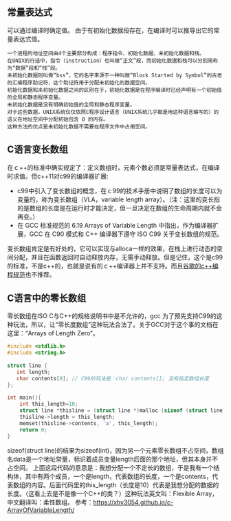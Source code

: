 ## 常量表达式
可以通过编译时确定值。 由于有初始化数据段存在，在编译时可以推导出它的常量表达式值。

```shell
一个进程的地址空间由4个主要部分构成：程序指令、初始化数据、未初始化数据和栈。
在UNIX的行话中，指令（instruction）也叫做“正文”段，而初始化数据和栈可以分别简称为“数据”段和“栈”段。
未初始化数据则叫做“bss”，它的名字来源于一种叫做“Block Started by Symbol”的古老的汇编程序助记符，这个助记符用于分配未初始化的数据空间。
初始化数据和未初始化数据之间的区别在于，初始化数据是在程序编译时已经声明有一个初始值的全局和静态程序变量。
未初始化数据是没有明确初始值的全局和静态程序变量。
对于这些数据，UNIX系统仅仅依照C程序设计语言（UNIX系统几乎都是用这种语言编写的）的语义在地址空间中分配初始包含 0 的内存。
这种方法的优点是未初始化数据不需要在程序文件中占用空间。
```

## C语言变长数组
在ｃ++的标准中确实规定了：定义数组时，元素个数必须是常量表达式，在编译时求值。但c++11对c99的编译器扩展:
- c99中引入了变长数组的概念，在ｃ99的技术手册中说明了数组的长度可以为变量的，称为变长数组（VLA，variable length array）。（注：这里的变长指的是数组的长度是在运行时才能决定，但一旦决定在数组的生命周期内就不会再变。）
- 在 GCC 标准规范的 6.19 Arrays of Variable Length 中指出，作为编译器扩展，GCC 在 C90 模式和 C++ 编译器下遵守 ISO C99 关于变长数组的规范。

变长数组肯定是有好处的，它可以实现与alloca一样的效果，在栈上进行动态的空间分配，并且在函数返回时自动释放内存，无需手动释放。但是记住，这个是c99的标准，不是c++的，也就是说有的ｃ++编译器上并不支持。而且[谷歌的c++编程规范](https://zh-google-styleguide.readthedocs.io/en/latest/google-cpp-styleguide/others/#alloca)也不推荐。

## C语言中的零长数组
零长数组在ISO C与C++的规格说明书中是不允许的，gcc 为了预先支持C99的这种玩法，所以，让“零长度数组”这种玩法合法了。关于GCC对于这个事的文档在这里：“Arrays of Length Zero”。
```c++
#include <stdlib.h>
#include <string.h>
 
struct line {
   int length;
   char contents[0]; // C99的玩法是：char contents[]; 没有指定数组长度
};
 
int main(){
    int this_length=10;
    struct line *thisline = (struct line *)malloc (sizeof (struct line) + this_length);
    thisline->length = this_length;
    memset(thisline->contents, 'a', this_length);
    return 0;
}
```
sizeof(struct line)的结果为sizeof(int)，因为另一个元素零长数组不占空间，数组名data是一个地址常量，标识着成员变量length后面的那个地址，但其本身并不占空间。
上面这段代码的意思是：我想分配一个不定长的数组，于是我有一个结构体，其中有两个成员，一个是length，代表数组的长度，一个是contents，代表数组的内容。后面代码里的this_length（长度是10）代表是我想分配的数据的长度。（这看上去是不是像一个C++的类？）这种玩法英文叫：Flexible Array，中文翻译叫：柔性数组。
参考：https://xhy3054.github.io/c-ArrayOfVariableLength/


